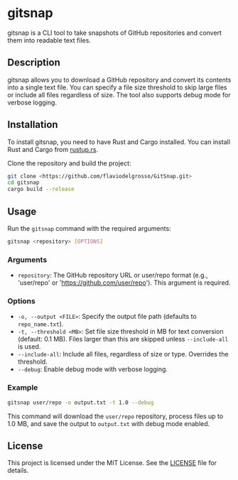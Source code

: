 # gitsnap

gitsnap is a CLI tool to take snapshots of GitHub repositories and convert them into readable text files.

## Description

gitsnap allows you to download a GitHub repository and convert its contents into a single text file. You can specify a file size threshold to skip large files or include all files regardless of size. The tool also supports debug mode for verbose logging.

## Installation

To install gitsnap, you need to have Rust and Cargo installed. You can install Rust and Cargo from [rustup.rs](https://rustup.rs/).

Clone the repository and build the project:

```sh
git clone <https://github.com/flaviodelgrosso/GitSnap.git>
cd gitsnap
cargo build --release
```

## Usage

Run the `gitsnap` command with the required arguments:

```sh
gitsnap <repository> [OPTIONS]
```

### Arguments

- `repository`: The GitHub repository URL or user/repo format (e.g., 'user/repo' or '<https://github.com/user/repo>'). This argument is required.

### Options

- `-o, --output <FILE>`: Specify the output file path (defaults to `repo_name.txt`).
- `-t, --threshold <MB>`: Set file size threshold in MB for text conversion (default: 0.1 MB). Files larger than this are skipped unless `--include-all` is used.
- `--include-all`: Include all files, regardless of size or type. Overrides the threshold.
- `--debug`: Enable debug mode with verbose logging.

### Example

```sh
gitsnap user/repo -o output.txt -t 1.0 --debug
```

This command will download the `user/repo` repository, process files up to 1.0 MB, and save the output to `output.txt` with debug mode enabled.

## License

This project is licensed under the MIT License. See the [LICENSE](LICENSE) file for details.

